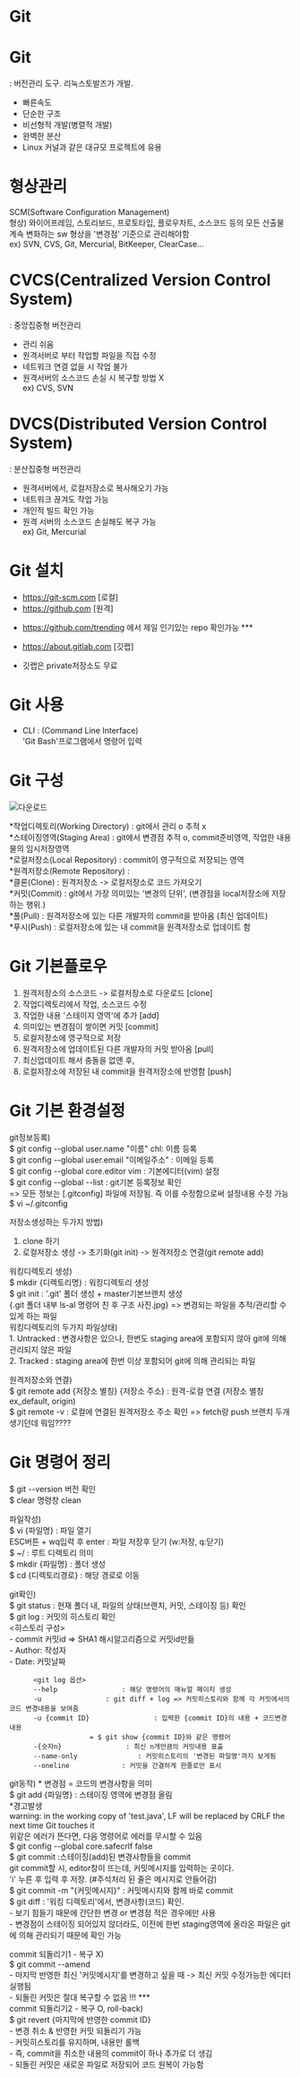 # Git


# Git
:  버전관리 도구. 리눅스토발즈가 개발.
 - 빠른속도
 - 단순한 구조
 - 비선형적 개발(병렬적 개발)
 - 완벽한 분산
 - Linux 커널과 같은 대규모 프로젝트에 유용

# 형상관리
 SCM(Software Configuration Management)  
 형상) 와이어프레임, 스토리보드, 프로토타입, 플로우차트, 소스코드 등의 모든 산출물   
 계속 변화하는 sw 형상을 '변경점' 기준으로 관리해야함   
 ex) SVN, CVS, Git, Mercurial, BitKeeper, ClearCase...

# CVCS(Centralized Version Control System)
 : 중앙집중형 버전관리
 - 관리 쉬움
 - 원격서버로 부터 작업할 파일을 직접 수정
 - 네트워크 연결 없을 시 작업 불가 
 - 원격서버의 소스코드 손실 시 복구할 방법 X  
 ex) CVS, SVN

# DVCS(Distributed Version Control System)
 : 분산집중형 버전관리 
 - 원격서버에서, 로컬저장소로 복사해오기 가능
 - 네트워크 끊겨도 작업 가능 
 - 개인적 빌드 확인 가능 
 - 원격 서버의 소스코드 손실해도 복구 가능   
 ex) Git, Mercurial

# Git 설치
 - https://git-scm.com [로컬]
 - https://github.com [원격]
 * https://github.com/trending 에서 제일 인기있는 repo 확인가능 ***
 - https://about.gitlab.com [깃랩] 
 * 깃랩은 private저장소도 무료 

# Git 사용 
 * CLI : (Command Line Interface)  
 'Git Bash'프로그램에서 명령어 입력
 
# Git 구성 
![다운로드](https://user-images.githubusercontent.com/67628725/197425206-c2b76d8d-d045-4f63-979d-8eaa159e4557.png)  

 *작업디렉토리(Working Directory)	: git에서 관리 o 추적 x  
 *스테이징영역(Staging Area)		: git에서 변경점 추적 o, commit준비영역, 작업한 내용물의 임시저장영역  
 *로컬저장소(Local Repository)	: commit이 영구적으로 저장되는 영역   
 *원격저장소(Remote Repository)	:  
 *클론(Clone)			: 원격저장소 -> 로컬저장소로 코드 가져오기   
 *커밋(Commit)			: git에서 가장 의미있는 '변경의 단위', (변경점을 local저장소에 저장하는 행위.)   
 *풀(Pull)				: 원격저장소에 있는 다른 개발자의 commit을 받아옴 (최신 업데이트)  
 *푸시(Push)			: 로컬저장소에 있는 내 commit을 원격저장소로 업데이트 함   

# Git 기본플로우
 1. 원격저장소의 소스코드 -> 로컬저장소로 다운로드 [clone]
 2. 작업디렉토리에서 작업, 소스코드 수정
 3. 작업한 내용 '스테이지 영역'에 추가 [add]
 4. 의미있는 변경점이 쌓이면 커밋 [commit]
 5. 로컬저장소에 영구적으로 저장 
 6. 원격저장소에 업데이트된 다른 개발자의 커밋 받아옴 [pull]
 7. 최신업데이트 해서 충돌을 없앤 후, 
 8. 로컬저장소에 저장된 내 commit을 원격저장소에 반영함 [push]
 


# Git 기본 환경설정  
git정보등록)  
 $ git config --global user.name "이름"	chl: 이름 등록  
 $ git config --global user.email "이메일주소"	: 이메일 등록  
 $ git config --global core.editor vim		: 기본에디터(vim) 설정  
 $ git config --global --list			: git기본 등록정보 확인   
 => 모든 정보는 [.gitconfig] 파일에 저장됨. 즉 이를 수정함으로써 설정내용 수정 가능   
 $ vi ~/.gitconfig  
 
 
저장소생성하는 두가지 방법)  
1. clone 하기    
2. 로컬저장소 생성 -> 초기화(git init) -> 원격저장소 연결(git remote add)  
  
워킹디렉토리 생성)  
 $ mkdir {디렉토리명}				: 워킹디렉토리 생성  
 $ git init				: '.git' 폴더 생성 + master기본브랜치 생성  
{.git 폴더 내부 ls-al 명령어 친 후 구조 사진.jpg}				=> 변경되는 파일을 추적/관리할 수 있게 하는 파일  
				워킹디렉토리의 두가지 파일상태)  
    1. Untracked 				: 변경사항은 있으나, 한번도 staging area에 포함되지 않아 git에 의해 관리되지 않은 파일  
    2. Tracked				: staging area에 한번 이상 포함되어 git에 의해 관리되는 파일  
      
원격저장소와 연결)  
 $ git remote add {저장소 별칭} {저장소 주소}				: 원격-로컬 연결 (저장소 별칭 ex_default, origin)  
 $ git remote -v				: 로컬에 연결된 원격저장소 주소 확인 => fetch랑 push 브랜치 두개 생기던데 뭐임????  
 
  
# Git 명령어 정리
 $ git --version	버전 확인   
 $ clear		명령창 clean

파일작성)   
 $ vi {파일명} 				: 파일 열기   
 ESC버튼 + wq입력 후 enter			: 파일 저장후 닫기 (w:저장, q:닫기)  
 $ ~/					: 루트 디렉토리 의미  
 $ mkdir	{파일명}				: 폴더 생성    
 $ cd {디렉토리경로}			: 해당 경로로 이동  
 
 git확인)  
  $ git status 				: 현재 폴더 내, 파일의 상태(브랜치, 커밋, 스테이징 등) 확인  
  $ git log				: 커밋의 히스토리 확인  
  								<히스토리 구성>  
          - commit 커밋id => SHA1 해시알고리즘으로 커밋id만듦  
          - Author: 작성자  
          - Date: 커밋날짜  
            
          <git log 옵션>  
          --help				: 해당 명령어의 매뉴얼 페이지 생성  
          -u 				: git diff + log => 커밋히스토리와 함께 각 커밋에서의 코드 변경내용을 보여줌  
          -u {commit ID}				: 입력한 {commit ID}의 내용 + 코드변경내용  
          				= $ git show {commit ID}와 같은 명령어
          -{숫자n}				: 최신 n개만큼의 커밋내용 표출  
          --name-only				: 커밋히스토리의 '변경된 파일명'까지 보게됨
          --oneline				: 커밋을 간결하게 한줄로만 표시  
            
 git동작)																												* 변경점 = 코드의 변경사항을 의미    
  $ git add {파일명}																				: 스테이징 영역에 변경점 올림  
  				*경고발생  
      warning: in the working copy of 'test.java', LF will be replaced by CRLF the next time Git touches it  
      위같은 에러가 뜬다면, 다음 명령어로 에러를 무시할 수 있음  
      $ git config --global core.safecrlf false  
  $ git commit																				:스테이징(add)된 변경사항들을 commit  
  				git commit할 시, editor창이 뜨는데, 커밋메시지를 입력하는 곳이다.  
      'i' 누른 후 입력 후 저장. (#주석처리 된 줄은 메시지로 안들어감)  
  $ git commit -m "{커밋메시지}"  				: 커밋메시지와 함께 바로 commit  
  $ git diff  				: '워킹 디렉토리'에서, 변경사항(코드) 확인.  
   				- 보기 힘들기 때문에 간단한 변경 or 변경점 적은 경우에만 사용  
       - 변경점이 스테이징 되어있지 않더라도, 이전에 한번 staging영역에 올라온 파일은 git에 의해 관리되기 때문에 확인 가능  
         
  commit 되돌리기1 - 복구 X)  
   $ git commit --amend  
    	- 마지막 반영한 최신 '커밋메시지'를 변경하고 싶을 때 -> 최신 커밋 수정가능한 에디터 실행됨  
        - 되돌린 커밋은 절대 복구할 수 없음 !!! ***  
  commit 되돌리기2 - 복구 O, roll-back)   
   $ git revert {마지막에 반영한 commit ID}  
   	- 변경 취소 & 반영한 커밋 되돌리기 가능  
   	- 커밋히스토리를 유지하며, 내용만 롤백    
	- 즉, commit을 취소한 내용의 commit이 하나 추가로 더 생김   
	- 되돌린 커밋은 새로운 파일로 저장되어 코드 원복이 가능함   
 
 




















